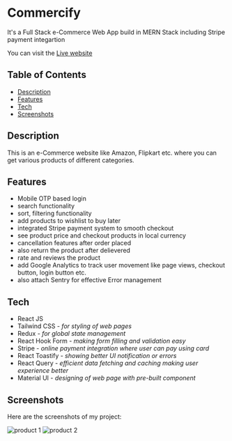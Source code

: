 # Commercify

<p>It's a Full Stack e-Commerce Web App build in MERN Stack including Stripe payment integartion</p>

You can visit the [Live website](https://commercify-client.vercel.app)  

## Table of Contents

- [Description](#description)
- [Features](#features)
- [Tech](#tech)
- [Screenshots](#screenshots)

## Description

This is an e-Commerce website like Amazon, Flipkart etc. where you can get various products of different categories.

## Features

- Mobile OTP based login
- search functionality
- sort, filtering functionality
- add products to wishlist to buy later
- integrated Stripe payment system to smooth checkout
- see product price and checkout products in local currency
- cancellation features after order placed
- also return the product after delievered
- rate and reviews the product 
- add Google Analytics to track user movement like page views, checkout button, login button etc.
- also attach Sentry for effective Error management


## Tech
<ul>
<li>React JS</li>
<li>Tailwind CSS - <i>for styling of web pages</i></li>
<li>Redux - <i>for global state management</i></li>
<li>React Hook Form - <i>making form filling and validation easy</i></li>
<li>Stripe - <i>online payment integration where user can pay using card</i></li>
<li>React Toastify - <i>showing better UI notification or errors</i></li>
<li>React Query - <i>efficient data fetching and caching making user experience better</i></li>
<li>Material UI - <i>designing of web page with pre-built component</i></li>
</ul>

## Screenshots

Here are the screenshots of my project:

![product 1](https://commercify-vercel.s3.ap-south-1.amazonaws.com/images/commercify1.png)
![product 2](https://commercify-vercel.s3.ap-south-1.amazonaws.com/images/commercify2.png)

